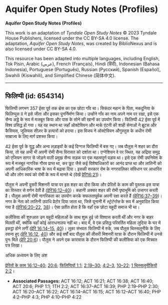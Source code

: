 # Aquifer Open Study Notes (Profiles)

**Aquifer Open Study Notes (Profiles)**

This work is an adaptation of *Tyndale Open Study Notes* © 2023 Tyndale House Publishers, licensed under the CC BY\-SA 4\.0 license. The adaptation, *Aquifer Open Study Notes*, was created by BiblioNexus and is also licensed under CC BY\-SA 4\.0\.

This resource has been adapted into multiple languages, including English, Tok Pisin, Arabic (عربي), French (Français), Hindi (हिंदी), Indonesian (Bahasa Indonesia), Portuguese (Português), Russian (Русский), Spanish (Español), Swahili (Kiswahili), and Simplified Chinese (简体中文).



--------------------------------

## फिलिप्पी (id: 654314)

फिलिप्पी लगभग 357 ईसा पूर्व तक थ्रेस का एक छोटा गाँव था। सिकंदर महान के पिता, मकदूनिया के फिलिप्पुस II ने इसे जीता और इसका पुनर्निर्माण किया। उन्होंने गाँव का नाम अपने नाम पर रखा, इसे एक सैन्य अड्डे के रूप में मजबूत किया और पास के सोने की खानों का उपयोग किया। फिलिप्पी 42 ईसा पूर्व में विश्व प्रसिद्ध हो गया। यह वह स्थान था जहाँ ऑक्टेवियन और मार्क एंटनी की शाही सेनाओं ने ब्रूटस और कैसियस, जूलियस सीज़र के हत्यारों को हराया। इस विजय ने ऑक्टेवियन औगुस्तुस के अधीन रोमी साम्राज्य के लिए मार्ग प्रशस्त किया।

42 ईसा पूर्व के युद्ध और अन्य लड़ाइयों के कई दिग्गज फिलिप्पी में बस गए। जब पौलुस ने शहर का दौरा किया, तो यह अभी भी अपनी रोमी सैन्य विरासत को दर्शाता था। एग्नेशियन वे पर स्थित, यह अद्रिया समुद्र को एजियन सागर से जोड़ने वाली प्रमुख सैन्य सड़क पर एक महत्वपूर्ण पड़ाव था। इसे एक रोमी उपनिवेश के रूप में मजबूत नागरिक गौरव प्राप्त था, कर छूट जैसे कई विशेषाधिकारों का आनंद प्राप्त था और लातिनी को अपनी आधिकारिक भाषा के रूप में बढ़ावा दिया। इसकी सरकार रोम के नगरपालिका संविधान पर आधारित थी और लोग स्वयं को रोमी के रूप में मानते थे (देखें [प्रेरि16:21](https://ref.ly/Acts16:21))।

पौलुस ने अपनी दूसरी मिशनरी यात्रा पर इस शहर का दौरा किया और प्रेरितों के काम की पुस्तक इस यात्रा का विस्तार से वर्णन देती है ([प्रेरि16:12–40](https://ref.ly/Acts16:12-Acts16:40))। कहानी अक्सर शहर की रोमी पृष्ठभूमि को उजागर करती है। पौलुस अपनी रोमी नागरिकता का उपयोग करके सफलतापूर्वक अपनी रक्षा करते हैं ([प्रेरि16:37–39](https://ref.ly/Acts16:37-Acts16:39))। नगर के नेता को लातिनी उपाधि प्रेटोर दिया जाता था, जिसे यूनानी में *स्ट्रेटेगोस* के रूप में अनुवादित किया गया है ([प्रेरि16:20–22](https://ref.ly/Acts16:20-Acts16:22), [38](https://ref.ly/Acts16:38))। ऐसा प्रतीत होता है कि वहाँ एक छोटा यहूदी समाज भी था।

कलीसिया की शुरुआत उन यहूदी महिलाओं के साथ शुरू हुई जो विश्वास करती थीं और नगर के बाहर मिलती थीं, क्योंकि वहाँ कोई आराधनालय नहीं था। बाद में, वे एक प्रसिद्ध परिवर्तित महिला लुदिया के घर में इकट्ठा होने लगीं ([प्रेरि 16:14–15](https://ref.ly/Acts16:14-Acts16:15), [40](https://ref.ly/Acts16:40))। लूका संभवतः फिलिप्पी में रुके, जब पौलुस थिस्सलुनीके के लिए रवाना हुए ([प्रेरि 16:12](https://ref.ly/Acts16:12), [40](https://ref.ly/Acts16:40)) और कई वर्षों बाद पौलुस की तीसरी मिशनरी यात्रा के दौरान फिलिप्पी में उनसे पुनः मिले ([प्रेरि 20:6](https://ref.ly/Acts20:6))। पौलुस ने अपने एक कारावास के दौरान फिलिप्पी की कलीसिया को एक मित्रवत पत्र लिखा।

अधिक अध्ययन के लिए अंश 

[प्रेरितों के काम 16:12–40](https://ref.ly/Acts16:12-Acts16:40); [20:6](https://ref.ly/Acts20:6); [फिलिप्पियों 1:1](https://ref.ly/Phil1:1); [2:19–30](https://ref.ly/Phil2:19-Phil2:30); [4:2–3](https://ref.ly/Phil4:2-Phil4:3), [10–22](https://ref.ly/Phil4:10-Phil4:22); [1 थिस्सलुनीकियों 2:2](https://ref.ly/1Thess2:2)।

* **Associated Passages:** ACT 16:12; ACT 16:21; ACT 16:38; ACT 16:40; ACT 20:6; PHP 1:1; 1TH 2:2; ACT 16:37–ACT 16:39; PHP 2:19–PHP 2:30; ACT 16:20–ACT 16:22; ACT 16:14–ACT 16:15; ACT 16:12–ACT 16:40; PHP 4:2–PHP 4:3; PHP 4:10–PHP 4:22

